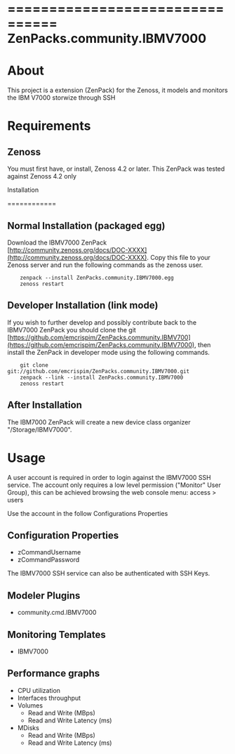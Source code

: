 ================================
ZenPacks.community.IBMV7000
================================


About
=====

This project is a extension (ZenPack) for the Zenoss, it models and monitors the
IBM V7000 storwize through SSH 


Requirements
============

Zenoss
------

You must first have, or install, Zenoss 4.2 or later. This ZenPack was tested
against Zenoss 4.2 only

Installation

============


Normal Installation (packaged egg)
----------------------------------

Download the IBMV7000 ZenPack  [http://community.zenoss.org/docs/DOC-XXXX](http://community.zenoss.org/docs/DOC-XXXX).
Copy this file to your Zenoss server and run the following commands as the zenoss
user.


        zenpack --install ZenPacks.community.IBMV7000.egg
        zenoss restart

Developer Installation (link mode)
----------------------------------

If you wish to further develop and possibly contribute back to the IBMV7000
ZenPack you should clone the git [https://github.com/emcrispim/ZenPacks.community.IBMV700](https://github.com/emcrispim/ZenPacks.community.IBMV7000),
then install the ZenPack in developer mode using the following commands.


        git clone git://github.com/emcrispim/ZenPacks.community.IBMV7000.git
        zenpack --link --install ZenPacks.community.IBMV7000
        zenoss restart

After Installation
-------------------

The IBM7000 ZenPack will create a new device class organizer "/Storage/IBMV7000". 

Usage
=====

 A user account is required in order to login against the IBMV7000 SSH service. The account only requires a low level permission ("Monitor" User Group), this can be achieved browsing the web console menu:
 access > users


Use the account in the follow Configurations Properties

Configuration Properties
------------------------
- zCommandUsername
- zCommandPassword

The IBMV7000 SSH service can also be authenticated with SSH Keys.

Modeler Plugins
---------------

- community.cmd.IBMV7000

Monitoring Templates
--------------------

- IBMV7000

Performance graphs
------------------

- CPU utilization
- Interfaces throughput
- Volumes
  - Read and Write (MBps)
  - Read and Write Latency (ms)
- MDisks
  - Read and Write (MBps)
  - Read and Write Latency (ms)
